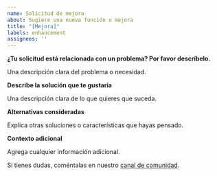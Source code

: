 ```yaml
---
name: Solicitud de mejora
about: Sugiere una nueva función o mejora
title: "[Mejora]"
labels: enhancement
assignees: ''
---
```


**¿Tu solicitud está relacionada con un problema? Por favor descríbelo.**

Una descripción clara del problema o necesidad.

**Describe la solución que te gustaría**

Una descripción clara de lo que quieres que suceda.

**Alternativas consideradas**

Explica otras soluciones o características que hayas pensado.

**Contexto adicional**

Agrega cualquier información adicional.

Si tienes dudas, coméntalas en nuestro [canal de comunidad](https://discord.gg/placeholder).
